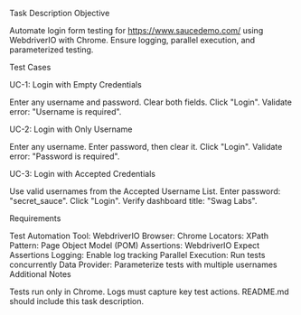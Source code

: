  Task Description
Objective

Automate login form testing for https://www.saucedemo.com/ using WebdriverIO with Chrome. Ensure logging, parallel execution, and parameterized testing.

Test Cases

UC-1: Login with Empty Credentials

Enter any username and password.
Clear both fields.
Click "Login".
Validate error: "Username is required".

UC-2: Login with Only Username

Enter any username.
Enter password, then clear it.
Click "Login".
Validate error: "Password is required".

UC-3: Login with Accepted Credentials

Use valid usernames from the Accepted Username List.
Enter password: "secret_sauce".
Click "Login".
Verify dashboard title: "Swag Labs".

Requirements

Test Automation Tool: WebdriverIO
Browser: Chrome
Locators: XPath
Pattern: Page Object Model (POM)
Assertions: WebdriverIO Expect Assertions
Logging: Enable log tracking
Parallel Execution: Run tests concurrently
Data Provider: Parameterize tests with multiple usernames
Additional Notes

Tests run only in Chrome.
Logs must capture key test actions.
README.md should include this task description.